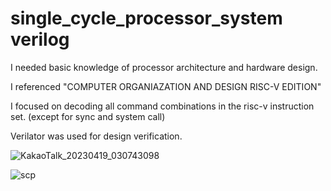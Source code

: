 # single_cycle_processor_system verilog



I needed basic knowledge of processor architecture and hardware design.

I referenced "COMPUTER ORGANIAZATION AND DESIGN RISC-V EDITION"

I focused on decoding all command combinations in the risc-v instruction set. (except for sync and system call)

Verilator was used for design verification.

![KakaoTalk_20230419_030743098](https://user-images.githubusercontent.com/76850241/232865800-d0427df3-c478-4a5d-b2fb-5e898b0c45cc.png)



![scp](https://user-images.githubusercontent.com/76850241/232861041-722df8a0-64ed-431e-aafd-448332b5bc41.png)


